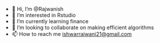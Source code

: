 - 👋 Hi, I’m @Rajwanish
- 👀 I’m interested in Rstudio
- 🌱 I’m currently learning finance
- 💞️ I’m looking to collaborate on making efficient algorithms
- 📫 How to reach me ishwarrajwani21@gmail.com

<!---
Rajwanish/Rajwanish is a ✨ special ✨ repository because its `README.md` (this file) appears on your GitHub profile.
You can click the Preview link to take a look at your changes.
--->
